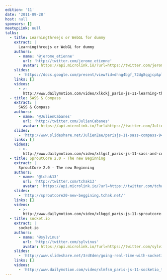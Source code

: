 ```yaml
---
edition: '11'
date: '2011-09-28'
host: null
sponsors: []
meetupLink: null
talks:
  - title: Learningthreejs or WebGL for dummy
    extract: |
      Learningthreejs or WebGL for dummy
    authors:
      - name: '@jerome_etienne'
        url: 'http://twitter.com/jerome_etienne'
        avatar: https://api.microlink.io/?url=https://twitter.com/jerome_etienne&amps;embed=image.url
    slides:
      - 'https://docs.google.com/present/view?id=dhng4bgf_72dg8qqjcp&pli=1'
    links: []
    videos:
      - >-
        http://www.dailymotion.com/video/xlkckj_paris-js-11-learning-three-js-by-jerome-etienne_tech
  - title: SASS & Compass
    extract: |
      SASS & Compass
    authors:
      - name: '@JulienCabanes'
        url: 'http://twitter.com/JulienCabanes'
        avatar: https://api.microlink.io/?url=https://twitter.com/JulienCabanes&amps;embed=image.url
    slides:
      - 'http://www.slideshare.net/JulienZee/parisjs-11-sass-compass-9472811'
    links: []
    videos:
      - >-
        http://www.dailymotion.com/video/xllgsf_paris-js-11-sass-and-compass_tech
  - title: SproutCore 2.0 - The new Beginning
    extract: |
      SproutCore 2.0 - The new Beginning
    authors:
      - name: '@tchak13'
        url: 'http://twitter.com/tchak13'
        avatar: 'https://api.microlink.io/?url=https://twitter.com/tchak13&amps;embed=image.url'
    slides:
      - 'http://sproutcore20-new-beggining.tchak.net/'
    links: []
    videos:
      - >-
        http://www.dailymotion.com/video/xlkqgd_paris-js-11-sproutcore-2-0-a-new-beginning-by-paul-chavard_tech
  - title: socket.io
    extract: |
      socket.io
    authors:
      - name: '@sylvinus'
        url: 'http://twitter.com/sylvinus'
        avatar: https://api.microlink.io/?url=https://twitter.com/sylvinus&amps;embed=image.url
    slides:
      - 'http://www.slideshare.net/3rdEden/going-real-time-with-socketio'
    links: []
    videos:
      - 'http://www.dailymotion.com/video/xlmfsm_paris-js-11-socketio_tech'
---
```

